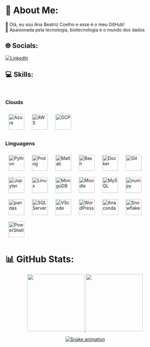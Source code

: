 # 💫 About Me:
🔭 Olá, eu sou Ana Beatriz Coelho e esse é o meu GitHub!<br>🌱 Apaixonada pela tecnologia, biotecnologia e o mundo dos dados 


## 🌐 Socials:
[![LinkedIn](https://img.shields.io/badge/LinkedIn-%230077B5.svg?logo=linkedin&logoColor=white)](https://linkedin.com/in/anabecoelho) 

## 💻 Skills:

<div style="display: inline_block"><br>

### Clouds
  <img style="margin: 10px" src="https://cdn.jsdelivr.net/gh/devicons/devicon/icons/azure/azure-original.svg" alt="Azure" height="50" />
  <img style="margin: 10px" src="https://cdn.jsdelivr.net/gh/devicons/devicon/icons/amazonwebservices/amazonwebservices-original.svg" alt="AWS" height="50" />
  <img style="margin: 10px" src="https://cdn.jsdelivr.net/gh/devicons/devicon/icons/googlecloud/googlecloud-original.svg" alt="GCP" height="50">
  
### Linguagens
<img style="margin: 10px" src="https://cdn.jsdelivr.net/gh/devicons/devicon/icons/python/python-original.svg" alt="Python" height="50" />
<img style="margin: 10px" src="https://avatars.githubusercontent.com/u/6884283?s=200&v=4" alt="Prolog" height="50">
<img style="margin: 10px" src="https://cdn.jsdelivr.net/gh/devicons/devicon/icons/matlab/matlab-original.svg" alt="Matlab" height="50">

<img style="margin: 10px" src="https://cdn.jsdelivr.net/gh/devicons/devicon/icons/bash/bash-original.svg" alt="Bash" height="50" />

<img style="margin: 10px" src="https://cdn.jsdelivr.net/gh/devicons/devicon/icons/docker/docker-original.svg" alt="Docker" height="50">

<img style="margin: 10px" src="https://cdn.jsdelivr.net/gh/devicons/devicon/icons/git/git-original.svg" alt="Git" height="50">

<img style="margin: 10px" src="https://cdn.jsdelivr.net/gh/devicons/devicon/icons/jupyter/jupyter-original.svg" alt="Jupyter" height="50">

<img style="margin: 10px" src="https://cdn.jsdelivr.net/gh/devicons/devicon/icons/linux/linux-original.svg" alt="Linux" height="50">

<img style="margin: 10px" src="https://cdn.jsdelivr.net/gh/devicons/devicon/icons/mongodb/mongodb-original.svg" alt="MongoDB" height="50">
<img style="margin: 10px" src="https://cdn.jsdelivr.net/gh/devicons/devicon/icons/moodle/moodle-original.svg" alt="Moodle" height="50">


<img style="margin: 10px" src="https://cdn.jsdelivr.net/gh/devicons/devicon/icons/mysql/mysql-original.svg" alt="MySQL" height="50">

<img style="margin: 10px" src="https://cdn.jsdelivr.net/gh/devicons/devicon/icons/numpy/numpy-original.svg" alt="numpy" height="50">

<img style="margin: 10px" src="https://cdn.jsdelivr.net/gh/devicons/devicon/icons/pandas/pandas-original.svg" alt="pandas" height="50">



<img style="margin: 10px" src="https://cdn.jsdelivr.net/gh/devicons/devicon/icons/microsoftsqlserver/microsoftsqlserver-plain.svg" alt="SQL Server" height="50">
<img style="margin: 10px" src="https://cdn.jsdelivr.net/gh/devicons/devicon/icons/vscode/vscode-original.svg" alt="VScode" height="50">

<img style="margin: 10px" src="https://cdn.jsdelivr.net/gh/devicons/devicon/icons/wordpress/wordpress-plain.svg" alt="WordPress" height="50">
<img style="margin: 10px" src="https://cdn.jsdelivr.net/gh/devicons/devicon/icons/anaconda/anaconda-original.svg" alt="Anaconda" height="50">

<img style="margin: 10px" src="https://avatars.githubusercontent.com/u/6453780?s=200&v=4" alt="Snowflake" height="50">

<img style="margin: 10px" src="https://upload.wikimedia.org/wikipedia/commons/2/2f/PowerShell_5.0_icon.png" alt="PowerShell" height="50">




<br>





# 📊 GitHub Stats:

<div align="center">
  <a href="https://github.com/anabcoelho">
  <img height="180em" src="https://github-readme-streak-stats.herokuapp.com/?user=anabcoelho&theme=gotham&hide_border=false"/>
  <img height="180em" src="https://github-readme-stats.vercel.app/api/top-langs/?username=anabcoelho&layout=compact&langs_count=7&theme=gotham"/>
  
  
  ![Snake animation](https://github.com/anabcoelho/anabcoelho/blob/output/github-contribution-grid-snake.svg)
</div>

 
